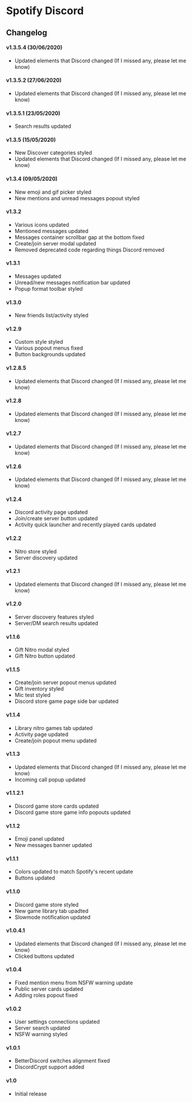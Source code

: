 # Spotify Discord

## Changelog

#### v1.3.5.4 (30/06/2020)
* Updated elements that Discord changed (If I missed any, please let me know)

#### v1.3.5.2 (27/06/2020)
* Updated elements that Discord changed (If I missed any, please let me know)

#### v1.3.5.1 (23/05/2020)
* Search results updated

#### v1.3.5 (15/05/2020)
* New Discover categories styled
* Updated elements that Discord changed (If I missed any, please let me know)

#### v1.3.4 (09/05/2020)
* New emoji and gif picker styled
* New mentions and unread messages popout styled

#### v1.3.2
* Various icons updated
* Mentioned messages updated
* Messages container scrollbar gap at the bottom fixed
* Create/join server modal updated
* Removed deprecated code regarding things Discord removed

#### v1.3.1
* Messages updated
* Unread/new messages notification bar updated
* Popup format toolbar styled

#### v1.3.0
* New friends list/activity styled

#### v1.2.9
* Custom style styled
* Various popout menus fixed
* Button backgrounds updated

#### v1.2.8.5
* Updated elements that Discord changed (If I missed any, please let me know)

#### v1.2.8
* Updated elements that Discord changed (If I missed any, please let me know)

#### v1.2.7
* Updated elements that Discord changed (If I missed any, please let me know)

#### v1.2.6
* Updated elements that Discord changed (If I missed any, please let me know)

#### v1.2.4
* Discord activity page updated
* Join/create server button updated
* Activity quick launcher and recently played cards updated

#### v1.2.2
* Nitro store styled
* Server discovery updated

#### v1.2.1
* Updated elements that Discord changed (If I missed any, please let me know)

#### v1.2.0
* Server discovery features styled
* Server/DM search results updated

#### v1.1.6
* Gift Nitro modal styled
* Gift Nitro button updated

#### v1.1.5
* Create/join server popout menus updated
* Gift inventory styled
* Mic test styled
* Discord store game page side bar updated

#### v1.1.4
* Library nitro games tab updated
* Activity page updated
* Create/join popout menu updated

#### v1.1.3
* Updated elements that Discord changed (If I missed any, please let me know)
* Incoming call popup updated

#### v1.1.2.1
* Discord game store cards updated
* Discord game store game info popouts updated

#### v1.1.2
* Emoji panel updated
* New messages banner updated

#### v1.1.1
* Colors updated to match Spotify's recent update
* Buttons updated

#### v1.1.0
* Discord game store styled
* New game library tab upadted
* Slowmode notification updated

#### v1.0.4.1
* Updated elements that Discord changed (If I missed any, please let me know)
* Clicked buttons updated

#### v1.0.4
* Fixed mention menu from NSFW warning update
* Public server cards updated
* Adding roles popout fixed

#### v1.0.2
* User settings connections updated
* Server search updated
* NSFW warning styled

#### v1.0.1
* BetterDiscord switches alignment fixed
* DiscordCrypt support added

#### v1.0
* Initial release

